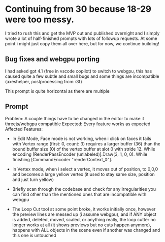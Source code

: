 # Continuing from 30 because 18-29 were too messy.
I tried to rush this and get the MVP out and published overnight and I simply wrote a lot of half-finished prompts with lots of followup requests. At some point i might just copy them all over here, but for now, we continue building!

## Bug fixes and webgpu porting
I had asked gpt 4.1 (free in vscode copilot) to switch to webgpu, this has caused quite a few subtle and small bugs and some things are incompatible (axeshelper, postprocessing from r3f)

This prompt is quite horizontal as there are multiple 

## Prompt
Problem: A couple things have to be changed in the editor to make it threejs/webgpu compatible
Expected: Every feature works as expected
Affected Features:
 - In Edit Mode, Face mode is not working, when i click on faces it fails with Vertex range (first: 0, count: 3) requires a larger buffer (36) than the bound buffer size (0) of the vertex buffer at slot 0 with stride 12.
 While encoding [RenderPassEncoder (unlabeled)].Draw(3, 1, 0, 0).
 While finishing [CommandEncoder "renderContext_0"].

 - In Vertex mode, when i select a vertex, it moves out of position, to 0,0,0 and becomes a large yellow vertex (it used to stay same size, position and just turn yellow)

 - Briefly scan through the codebase and check for any irregularities you can find other than the mentioned ones that are incompatible with webgpu

 - The Loop Cut tool at some point broke, it works initially once, however the preview lines are messed up (i assume webgpu), and if ANY object is added, deleted, moved, scaled, or anything really, the loop cutter no longer works at all (it shows previews but no cuts happen anymore), happens with ALL objects in the scene even if another was changed and this one is untouched